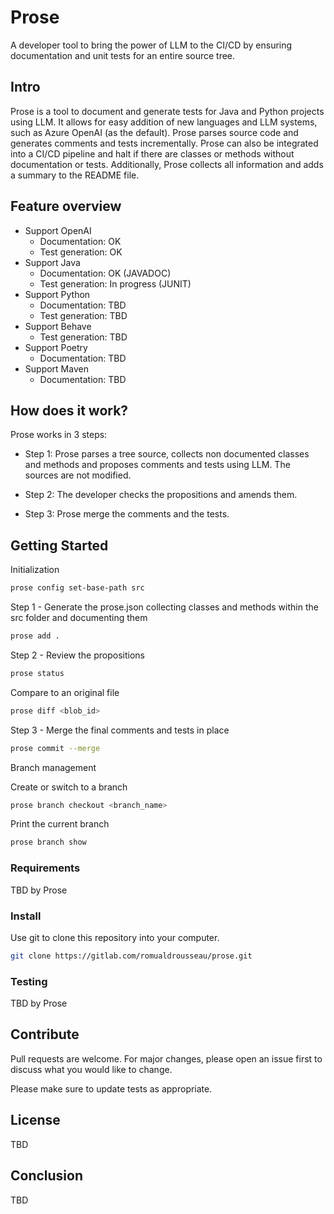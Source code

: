 # Prose

A developer tool to bring the power of LLM to the CI/CD by ensuring documentation and unit tests for an entire source
tree.

## Intro

Prose is a tool to document and generate tests for Java and Python projects using LLM. It allows for easy addition of
new languages and LLM systems, such as Azure OpenAI (as the default). Prose parses source code and generates comments
and tests incrementally. Prose can also be integrated into a CI/CD pipeline and halt if there are classes or methods
without documentation or tests. Additionally, Prose collects all information and adds a summary to the README file.

## Feature overview

-   Support OpenAI
    -   Documentation: OK
    -   Test generation: OK
-   Support Java
    -   Documentation: OK (JAVADOC)
    -   Test generation: In progress (JUNIT)
-   Support Python
    -   Documentation: TBD
    -   Test generation: TBD
-   Support Behave
    -   Test generation: TBD
-   Support Poetry
    -   Documentation: TBD
-   Support Maven
    -   Documentation: TBD

## How does it work?

Prose works in 3 steps:

-   Step 1: Prose parses a tree source, collects non documented classes and methods and proposes comments and tests using
    LLM. The sources are not modified.

-   Step 2: The developer checks the propositions and amends them.

-   Step 3: Prose merge the comments and the tests.

## Getting Started

Initialization

```bash
prose config set-base-path src
```

Step 1 - Generate the prose.json collecting classes and methods within the src folder and documenting them

```bash
prose add .
```

Step 2 - Review the propositions

```bash
prose status
```

Compare to an original file

```bash
prose diff <blob_id>
```

Step 3 - Merge the final comments and tests in place

```bash
prose commit --merge
```

Branch management

Create or switch to a branch

```bash
prose branch checkout <branch_name>
```

Print the current branch

```bash
prose branch show
```

### Requirements

TBD by Prose

### Install

Use git to clone this repository into your computer.

```bash
git clone https://gitlab.com/romualdrousseau/prose.git
```

### Testing

TBD by Prose

## Contribute

Pull requests are welcome. For major changes, please open an issue first to discuss what you would like to change.

Please make sure to update tests as appropriate.

## License

TBD

## Conclusion

TBD
